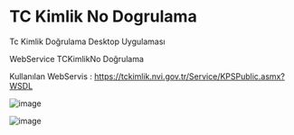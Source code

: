 # TC Kimlik No Dogrulama
Tc Kimlik Doğrulama Desktop Uygulaması 

WebService TCKimlikNo Doğrulama


Kullanılan WebServis : https://tckimlik.nvi.gov.tr/Service/KPSPublic.asmx?WSDL

![image](https://user-images.githubusercontent.com/47661993/152114877-7b519acf-3176-41d9-a3b2-981cfb901a62.png)

![image](https://user-images.githubusercontent.com/47661993/152115283-132a4c82-7695-4e11-b9e7-3e5a29bf12ed.png)

